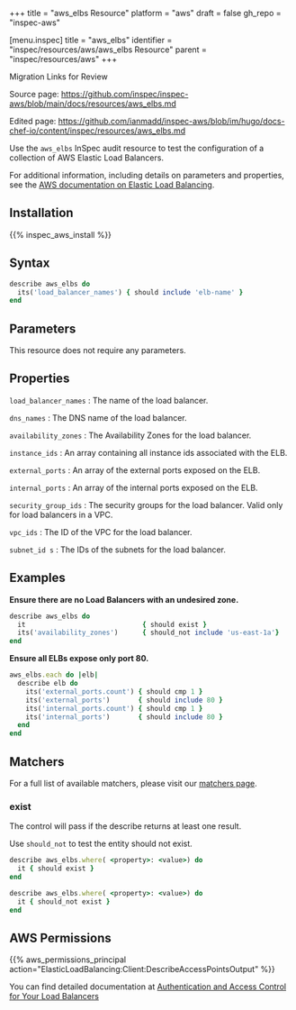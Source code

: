 +++
title = "aws_elbs Resource"
platform = "aws"
draft = false
gh_repo = "inspec-aws"

[menu.inspec]
title = "aws_elbs"
identifier = "inspec/resources/aws/aws_elbs Resource"
parent = "inspec/resources/aws"
+++

<div class="admonition-note">
<p class="admonition-note-title">Migration Links for Review</p>
<div class="admonition-note-text">
<p>Source page: <a href="https://github.com/inspec/inspec-aws/blob/main/docs/resources/aws_elbs.md">https://github.com/inspec/inspec-aws/blob/main/docs/resources/aws_elbs.md</a></p>
<p>Edited page: <a href="https://github.com/ianmadd/inspec-aws/blob/im/hugo/docs-chef-io/content/inspec/resources/aws_elbs.md">https://github.com/ianmadd/inspec-aws/blob/im/hugo/docs-chef-io/content/inspec/resources/aws_elbs.md</a></p>
</div>
</div>


Use the `aws_elbs` InSpec audit resource to test the configuration of a collection of AWS Elastic Load Balancers.

For additional information, including details on parameters and properties, see the [AWS documentation on Elastic Load Balancing](https://docs.aws.amazon.com/elasticloadbalancing/latest/APIReference).

## Installation

{{% inspec_aws_install %}}

## Syntax

```ruby
describe aws_elbs do
  its('load_balancer_names') { should include 'elb-name' }
end
```

## Parameters

This resource does not require any parameters.

## Properties

`load_balancer_names`
: The name of the load balancer.

`dns_names`
: The DNS name of the load balancer.

`availability_zones`
: The Availability Zones for the load balancer.

`instance_ids`
: An array containing all instance ids associated with the ELB.

`external_ports`
: An array of the external ports exposed on the ELB.

`internal_ports`
: An array of the internal ports exposed on the ELB.

`security_group_ids`
: The security groups for the load balancer. Valid only for load balancers in a VPC.

`vpc_ids`
: The ID of the VPC for the load balancer.

`subnet_id s`
: The IDs of the subnets for the load balancer.

## Examples

**Ensure there are no Load Balancers with an undesired zone.**

```ruby
describe aws_elbs do
  it                             { should exist }
  its('availability_zones')      { should_not include 'us-east-1a'}
end
```

**Ensure all ELBs expose only port 80.**

```ruby
aws_elbs.each do |elb|
  describe elb do
    its('external_ports.count') { should cmp 1 }
    its('external_ports')       { should include 80 }
    its('internal_ports.count') { should cmp 1 }
    its('internal_ports')       { should include 80 }
  end
end
```

## Matchers

For a full list of available matchers, please visit our [matchers page](https://www.inspec.io/docs/reference/matchers/).

### exist

The control will pass if the describe returns at least one result.

Use `should_not` to test the entity should not exist.

```ruby
describe aws_elbs.where( <property>: <value>) do
  it { should exist }
end
```

```ruby
describe aws_elbs.where( <property>: <value>) do
  it { should_not exist }
end
```

## AWS Permissions

{{% aws_permissions_principal action="ElasticLoadBalancing:Client:DescribeAccessPointsOutput" %}}

You can find detailed documentation at [Authentication and Access Control for Your Load Balancers](https://docs.aws.amazon.com/elasticloadbalancing/latest/userguide/load-balancer-authentication-access-control.html)

